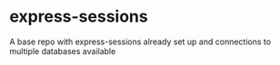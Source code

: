 # express-sessions
A base repo with express-sessions already set up and connections to multiple databases available

